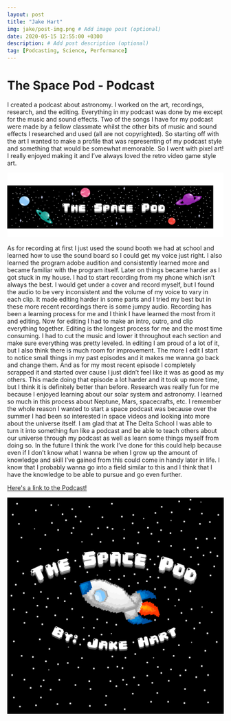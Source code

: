 ```yaml
---
layout: post
title: "Jake Hart"
img: jake/post-img.png # Add image post (optional)
date: 2020-05-15 12:55:00 +0300
description: # Add post description (optional)
tag: [Podcasting, Science, Performance]
---
```

# The Space Pod - Podcast
I created a podcast about astronomy. I worked on the art, recordings, research, and the editing. Everything in my podcast was done by me except for the music and sound effects. Two of the songs I have for my podcast were made by a fellow classmate whilst the other bits of music and sound effects I researched and used (all are not copyrighted). So starting off with the art I wanted to make a profile that was representing of my podcast style and something that would be somewhat memorable. So I went with pixel art! I really enjoyed making it and I’ve always loved the retro video game style art.

![Image of App](../assets/img/jake/podcast2.png)


As for recording at first I just used the sound booth we had at school and learned how to use the sound board so I could get my voice just right. I also learned the program adobe audition and consistently learned more and became familiar with the program itself. Later on things became harder as I got stuck in my house. I had to start recording from my phone which isn’t always the best. I would get under a cover and record myself, but I found the audio to be very inconsistent and the volume of my voice to vary in each clip. It made editing harder in some parts and I tried my best but in these more recent recordings there is some jumpy audio. Recording has been a learning process for me and I think I have learned the most from it and editing. Now for editing I had to make an intro, outro, and clip everything together. Editing is the longest process for me and the most time consuming. I had to cut the music and lower it throughout each section and make sure everything was pretty leveled. In editing I am proud of a lot of it, but I also think there is much room for improvement. The more I edit I start to notice small things in my past episodes and it makes me wanna go back and change them. And as for my most recent episode I completely scrapped it and started over cause I just didn’t feel like it was as good as my others. This made doing that episode a lot harder and it took up more time, but I think it is definitely better than before.
Research was really fun for me because I enjoyed learning about our solar system and astronomy. I learned so much in this process about Neptune, Mars, spacecrafts, etc. I remember the whole reason I wanted to start a space podcast was because over the summer I had been so interested in space videos and looking into more about the universe itself. I am glad that at The Delta School I was able to turn it into something fun like a podcast and be able to teach others about our universe through my podcast as well as learn some things myself from doing so. In the future I think the work I’ve done for this could help because even if I don’t know what I wanna be when I grow up the amount of knowledge and skill I’ve gained from this could come in handy later in life. I know that I probably wanna go into a field similar to this and I think that I have the knowledge to be able to pursue and go even further.


[Here's a link to the Podcast!](https://soundcloud.com/user-148714023)


![Image of App](../assets/img/jake/podcast1.png)
